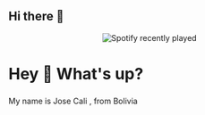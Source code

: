 ## Hi there 👋

<div align="center">
  <img src="https://spotify-recently-played-readme.vercel.app/api?count=5" alt="Spotify recently played"  />
</div>
<h1 align="left">Hey 👋 What's up?</h1>

###

<p align="left">My name is Jose Cali , from Bolivia</p>

###




